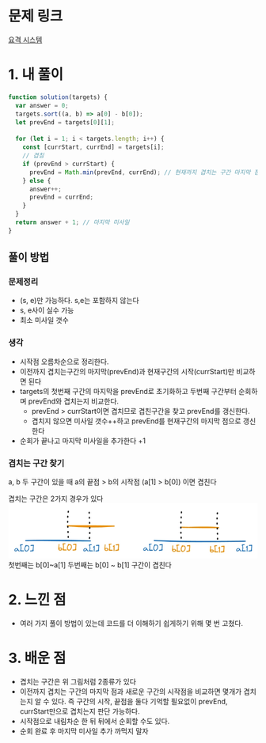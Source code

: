 # 문제 링크

[요격 시스템](https://school.programmers.co.kr/learn/courses/30/lessons/181188)

# 1. 내 풀이

```js
function solution(targets) {
  var answer = 0;
  targets.sort((a, b) => a[0] - b[0]);
  let prevEnd = targets[0][1];

  for (let i = 1; i < targets.length; i++) {
    const [currStart, currEnd] = targets[i];
    // 겹침
    if (prevEnd > currStart) {
      prevEnd = Math.min(prevEnd, currEnd); // 현재까지 겹치는 구간 마지막 점 갱신
    } else {
      answer++;
      prevEnd = currEnd;
    }
  }
  return answer + 1; // 마지막 미사일
}
```

## 풀이 방법

### 문제정리

- (s, e)만 가능하다. s,e는 포함하지 않는다
- s, e사이 실수 가능
- 최소 미사일 갯수

### 생각

- 시작점 오름차순으로 정리한다.
- 이전까지 겹치는구간의 마지막(prevEnd)과 현재구간의 시작(currStart)만 비교하면 된다
- targets의 첫번째 구간의 마지막을 prevEnd로 초기화하고 두번째 구간부터 순회하며 prevEnd와 겹치는지 비교한다.
  - prevEnd > currStart이면 겹치므로 겹친구간을 찾고 prevEnd를 갱신한다.
  - 겹치지 않으면 미사일 갯수++하고 prevEnd를 현재구간의 마지막 점으로 갱신한다
- 순회가 끝나고 마지막 미사일을 추가한다 +1

### 겹치는 구간 찾기

a, b 두 구간이 있을 때 a의 끝점 > b의 시작점 (a[1] > b[0]) 이면 겹친다

겹치는 구간은 2가지 경우가 있다
![img](./img/img1_3.png)
첫번째는 b[0]~a[1] 두번째는 b[0] ~ b[1] 구간이 겹친다

# 2. 느낀 점

- 여러 가지 풀이 방법이 있는데 코드를 더 이해하기 쉽게하기 위해 몇 번 고쳤다.

# 3. 배운 점

- 겹치는 구간은 위 그림처럼 2종류가 있다
- 이전까지 겹치는 구간의 마지막 점과 새로운 구간의 시작점을 비교하면 몇개가 겹치는지 알 수 있다. 즉 구간의 시작, 끝점을 둘다 기억할 필요없이 prevEnd, currStart만으로 겹치는지 판단 가능하다.
- 시작점으로 내림차순 한 뒤 뒤에서 순회할 수도 있다.
- 순회 완료 후 마지막 미사일 추가 까먹지 말자
